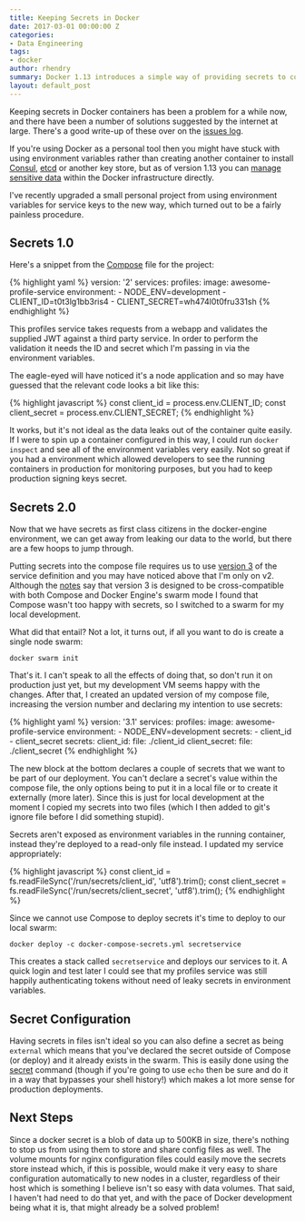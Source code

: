 ```yaml
---
title: Keeping Secrets in Docker
date: 2017-03-01 00:00:00 Z
categories:
- Data Engineering
tags:
- docker
author: rhendry
summary: Docker 1.13 introduces a simple way of providing secrets to containers
layout: default_post
---
```


Keeping secrets in Docker containers has been a problem for a while now, and there have been a number of solutions
suggested by the internet at large. There's a good write-up of these over on the [issues
log](https://github.com/docker/docker/issues/13490).

If you're using Docker as a personal tool then you might have stuck with using environment variables rather than
creating another container to install [Consul](https://www.consul.io/), [etcd](https://github.com/coreos/etcd) or
another key store, but as of version 1.13 you can [manage sensitive data](https://docs.docker.com/engine/swarm/secrets/) within the Docker infrastructure directly.

I've recently upgraded a small personal project from using environment variables for service keys to the new way, which
turned out to be a fairly painless procedure.

## Secrets 1.0

Here's a snippet from the [Compose](https://docs.docker.com/compose/) file for the project:

{% highlight yaml %}
version: '2'
services:
  profiles:
    image: awesome-profile-service
    environment:
      - NODE_ENV=development
      - CLIENT_ID=t0t3lg1bb3ris4
      - CLIENT_SECRET=wh474l0t0fru331sh
{% endhighlight %}

This profiles service takes requests from a webapp and validates the supplied JWT against a third party service. In
order to perform the validation it needs the ID and secret which I'm passing in via the environment variables.

The eagle-eyed will have noticed it's a node application and so may have guessed that the relevant code looks a bit like
this:

{% highlight javascript %}
const client_id = process.env.CLIENT_ID;
const client_secret = process.env.CLIENT_SECRET;
{% endhighlight %}

It works, but it's not ideal as the data leaks out of the container quite easily. If I were to spin up a container
configured in this way, I could run `docker inspect` and see all of the environment variables very easily. Not so great
if you had a environment which allowed developers to see the running containers in production for monitoring purposes,
but you had to keep production signing keys secret.

## Secrets 2.0

Now that we have secrets as first class citizens in the docker-engine environment, we can get away from leaking our data to the world, but there are a few hoops to jump through.

Putting secrets into the compose file requires us to use [version 3](https://docs.docker.com/compose/compose-file/) of the service definition and you may have noticed above that I'm only on v2. Although the [notes](https://docs.docker.com/compose/compose-file/compose-versioning/#/version-3) say that version 3 is designed to be cross-compatible with both Compose and Docker Engine's swarm mode I found that Compose wasn't too happy with secrets, so I switched to a swarm for my local development.

What did that entail? Not a lot, it turns out, if all you want to do is create a single node swarm:

`docker swarm init`

That's it. I can't speak to all the effects of doing that, so don't run it on production just yet, but my
development VM seems happy with the changes. After that, I created an updated version of my compose file, increasing the
version number and declaring my intention to use secrets:

{% highlight yaml %}
version: '3.1'
services:
  profiles:
    image: awesome-profile-service
    environment:
      - NODE_ENV=development
    secrets:
      - client_id
      - client_secret
secrets:
  client_id:
    file: ./client_id
  client_secret:
    file: ./client_secret
{% endhighlight %}

The new block at the bottom declares a couple of secrets that we want to be part of our deployment. You can't declare a
secret's value within the compose file, the only options being to put it in a local file or to create it externally
(more later). Since this is just for local development at the moment I copied my secrets into two files (which I then
added to git's ignore file before I did something stupid).

Secrets aren't exposed as environment variables in the running container, instead they're deployed to a read-only file
instead. I updated my service appropriately:

{% highlight javascript %}
const client_id = fs.readFileSync('/run/secrets/client_id', 'utf8').trim();
const client_secret = fs.readFileSync('/run/secrets/client_secret', 'utf8').trim();
{% endhighlight %}

Since we cannot use Compose to deploy secrets it's time to deploy to our local swarm:

`docker deploy -c docker-compose-secrets.yml secretservice`

This creates a stack called `secretservice` and deploys our services to it. A quick login and test later I could see
that my profiles service was still happily authenticating tokens without need of leaky secrets in environment variables.

## Secret Configuration

Having secrets in files isn't ideal so you can also define a secret as being `external` which means that you've declared
the secret outside of Compose (or deploy) and it already exists in the swarm. This is easily done using the
[secret](https://docs.docker.com/engine/swarm/secrets/) command (though if you're going to use `echo` then be sure and
do it in a way that bypasses your shell history!) which makes a lot more sense for production deployments.

## Next Steps

Since a docker secret is a blob of data up to 500KB in size, there's nothing to stop us from using them to store and
share config files as well. The volume mounts for nginx configuration files could easily move the secrets store
instead which, if this is possible, would make it very easy to share configuration automatically to new nodes in a
cluster, regardless of their host which is something I believe isn't so easy with data volumes. That said, I haven't had
need to do that yet, and with the pace of Docker development being what it is, that might already be a solved problem!
